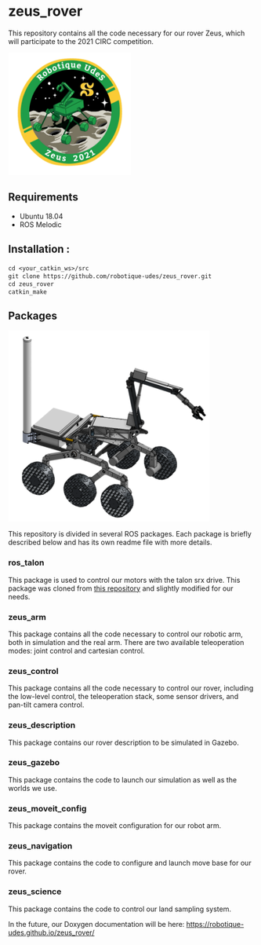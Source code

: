 
# zeus_rover

This repository contains all the code necessary for our rover Zeus, which will participate to the 2021 CIRC competition.


<!-- ![](imgs/logo.jpg) -->
<img src="imgs/logo.jpg" width="250">

## Requirements

- Ubuntu 18.04
- ROS Melodic


## Installation :
```
cd <your_catkin_ws>/src
git clone https://github.com/robotique-udes/zeus_rover.git
cd zeus_rover
catkin_make
```

## Packages

![](imgs/rover.png)

This repository is divided in several ROS packages. Each package is briefly described below and has its own readme file with more details.

### ros_talon

This package is used to control our motors with the talon srx drive. This package was cloned from [this repository](https://github.com/jtdevs/ros_talon) and slightly modified for our needs.

### zeus_arm

This package contains all the code necessary to control our robotic arm, both in simulation and the real arm. There are two available teleoperation modes: joint control and cartesian control. 

### zeus_control

This package contains all the code necessary to control our rover, including the low-level control, the teleoperation stack, some sensor drivers, and pan-tilt camera control.

### zeus_description

This package contains our rover description to be simulated in Gazebo.

### zeus_gazebo

This package contains the code to launch our simulation as well as the worlds we use.

### zeus_moveit_config

This package contains the moveit configuration for our robot arm.

### zeus_navigation

This package contains the code to configure and launch move base for our rover.

### zeus_science

This package contains the code to control our land sampling system.



In the future, our Doxygen documentation will be here: https://robotique-udes.github.io/zeus_rover/